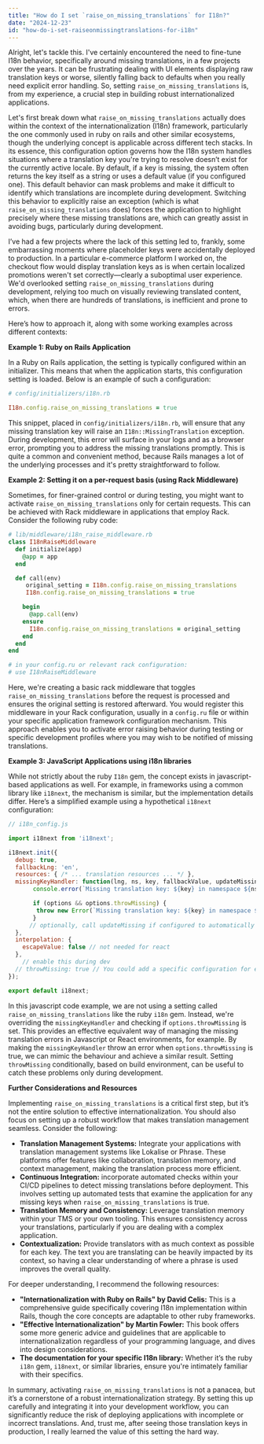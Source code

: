 ```yaml
---
title: "How do I set `raise_on_missing_translations` for I18n?"
date: "2024-12-23"
id: "how-do-i-set-raiseonmissingtranslations-for-i18n"
---
```


Alright, let's tackle this. I've certainly encountered the need to fine-tune I18n behavior, specifically around missing translations, in a few projects over the years. It can be frustrating dealing with UI elements displaying raw translation keys or worse, silently falling back to defaults when you really need explicit error handling. So, setting `raise_on_missing_translations` is, from my experience, a crucial step in building robust internationalized applications.

Let's first break down what `raise_on_missing_translations` actually does within the context of the internationalization (I18n) framework, particularly the one commonly used in ruby on rails and other similar ecosystems, though the underlying concept is applicable across different tech stacks. In its essence, this configuration option governs how the I18n system handles situations where a translation key you're trying to resolve doesn’t exist for the currently active locale. By default, if a key is missing, the system often returns the key itself as a string or uses a default value (if you configured one). This default behavior can mask problems and make it difficult to identify which translations are incomplete during development. Switching this behavior to explicitly raise an exception (which is what `raise_on_missing_translations` does) forces the application to highlight precisely where these missing translations are, which can greatly assist in avoiding bugs, particularly during development.

I’ve had a few projects where the lack of this setting led to, frankly, some embarrassing moments where placeholder keys were accidentally deployed to production. In a particular e-commerce platform I worked on, the checkout flow would display translation keys as is when certain localized promotions weren't set correctly—clearly a suboptimal user experience. We'd overlooked setting `raise_on_missing_translations` during development, relying too much on visually reviewing translated content, which, when there are hundreds of translations, is inefficient and prone to errors.

Here’s how to approach it, along with some working examples across different contexts:

**Example 1: Ruby on Rails Application**

In a Ruby on Rails application, the setting is typically configured within an initializer. This means that when the application starts, this configuration setting is loaded. Below is an example of such a configuration:

```ruby
# config/initializers/i18n.rb

I18n.config.raise_on_missing_translations = true
```

This snippet, placed in `config/initializers/i18n.rb`, will ensure that any missing translation key will raise an `I18n::MissingTranslation` exception. During development, this error will surface in your logs and as a browser error, prompting you to address the missing translations promptly. This is quite a common and convenient method, because Rails manages a lot of the underlying processes and it's pretty straightforward to follow.

**Example 2: Setting it on a per-request basis (using Rack Middleware)**

Sometimes, for finer-grained control or during testing, you might want to activate `raise_on_missing_translations` only for certain requests. This can be achieved with Rack middleware in applications that employ Rack. Consider the following ruby code:

```ruby
# lib/middleware/i18n_raise_middleware.rb
class I18nRaiseMiddleware
  def initialize(app)
    @app = app
  end

  def call(env)
     original_setting = I18n.config.raise_on_missing_translations
     I18n.config.raise_on_missing_translations = true

    begin
      @app.call(env)
    ensure
      I18n.config.raise_on_missing_translations = original_setting
    end
  end
end

# in your config.ru or relevant rack configuration:
# use I18nRaiseMiddleware
```
Here, we're creating a basic rack middleware that toggles `raise_on_missing_translations` before the request is processed and ensures the original setting is restored afterward. You would register this middleware in your Rack configuration, usually in a `config.ru` file or within your specific application framework configuration mechanism. This approach enables you to activate error raising behavior during testing or specific development profiles where you may wish to be notified of missing translations.

**Example 3: JavaScript Applications using i18n libraries**

While not strictly about the ruby `I18n` gem, the concept exists in javascript-based applications as well. For example, in frameworks using a common library like `i18next`, the mechanism is similar, but the implementation details differ. Here’s a simplified example using a hypothetical `i18next` configuration:

```javascript
// i18n_config.js

import i18next from 'i18next';

i18next.init({
  debug: true,
  fallbackLng: 'en',
  resources: { /* ... translation resources ... */ },
  missingKeyHandler: function(lng, ns, key, fallbackValue, updateMissing, options) {
       console.error(`Missing translation key: ${key} in namespace ${ns} for locale ${lng}`);

       if (options && options.throwMissing) {
        throw new Error(`Missing translation key: ${key} in namespace ${ns} for locale ${lng}`);
       }
      // optionally, call updateMissing if configured to automatically create new translations
  },
  interpolation: {
    escapeValue: false // not needed for react
  },
    // enable this during dev
  // throwMissing: true // You could add a specific configuration for enabling this during certain development modes.
});

export default i18next;
```

In this javascript code example, we are not using a setting called `raise_on_missing_translations` like the ruby `i18n` gem. Instead, we're overriding the `missingKeyHandler` and checking if `options.throwMissing` is set. This provides an effective equivalent way of managing the missing translation errors in Javascript or React environments, for example. By making the `missingKeyHandler` throw an error when `options.throwMissing` is true, we can mimic the behaviour and achieve a similar result. Setting `throwMissing` conditionally, based on build environment, can be useful to catch these problems only during development.

**Further Considerations and Resources**

Implementing `raise_on_missing_translations` is a critical first step, but it’s not the entire solution to effective internationalization. You should also focus on setting up a robust workflow that makes translation management seamless. Consider the following:

*   **Translation Management Systems:** Integrate your applications with translation management systems like Lokalise or Phrase. These platforms offer features like collaboration, translation memory, and context management, making the translation process more efficient.
*   **Continuous Integration:** incorporate automated checks within your CI/CD pipelines to detect missing translations before deployment. This involves setting up automated tests that examine the application for any missing keys when `raise_on_missing_translations` is true.
*   **Translation Memory and Consistency:** Leverage translation memory within your TMS or your own tooling. This ensures consistency across your translations, particularly if you are dealing with a complex application.
*   **Contextualization:** Provide translators with as much context as possible for each key. The text you are translating can be heavily impacted by its context, so having a clear understanding of where a phrase is used improves the overall quality.

For deeper understanding, I recommend the following resources:

*   **"Internationalization with Ruby on Rails" by David Celis:** This is a comprehensive guide specifically covering I18n implementation within Rails, though the core concepts are adaptable to other ruby frameworks.
*  **"Effective Internationalization" by Martin Fowler:** This book offers some more generic advice and guidelines that are applicable to internationalization regardless of your programming language, and dives into design considerations.
*   **The documentation for your specific I18n library:** Whether it’s the ruby `i18n` gem, `i18next`, or similar libraries, ensure you're intimately familiar with their specifics.

In summary, activating `raise_on_missing_translations` is not a panacea, but it’s a cornerstone of a robust internationalization strategy. By setting this up carefully and integrating it into your development workflow, you can significantly reduce the risk of deploying applications with incomplete or incorrect translations. And, trust me, after seeing those translation keys in production, I really learned the value of this setting the hard way.
